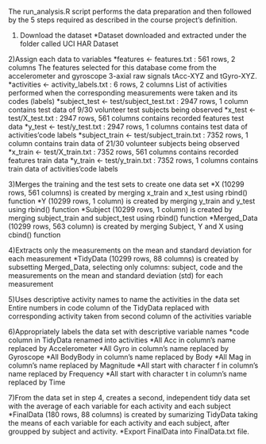 The run_analysis.R script performs the data preparation and then followed by the 5 steps required as described in the course project’s definition.

1) Download the dataset
*Dataset downloaded and extracted under the folder called UCI HAR Dataset

2)Assign each data to variables
*features <- features.txt : 561 rows, 2 columns
The features selected for this database come from the accelerometer and gyroscope 3-axial raw signals tAcc-XYZ and tGyro-XYZ.
*activities <- activity_labels.txt : 6 rows, 2 columns
List of activities performed when the corresponding measurements were taken and its codes (labels)
*subject_test <- test/subject_test.txt : 2947 rows, 1 column
contains test data of 9/30 volunteer test subjects being observed
*x_test <- test/X_test.txt : 2947 rows, 561 columns
contains recorded features test data
*y_test <- test/y_test.txt : 2947 rows, 1 columns
contains test data of activities’code labels
*subject_train <- test/subject_train.txt : 7352 rows, 1 column
contains train data of 21/30 volunteer subjects being observed
*x_train <- test/X_train.txt : 7352 rows, 561 columns
contains recorded features train data
*y_train <- test/y_train.txt : 7352 rows, 1 columns
contains train data of activities’code labels

3)Merges the training and the test sets to create one data set
*X (10299 rows, 561 columns) is created by merging x_train and x_test using rbind() function
*Y (10299 rows, 1 column) is created by merging y_train and y_test using rbind() function
*Subject (10299 rows, 1 column) is created by merging subject_train and subject_test using rbind() function
*Merged_Data (10299 rows, 563 column) is created by merging Subject, Y and X using cbind() function

4)Extracts only the measurements on the mean and standard deviation for each measurement
*TidyData (10299 rows, 88 columns) is created by subsetting Merged_Data, selecting only columns: subject, code and the measurements on the mean and standard deviation (std) for each measurement

5)Uses descriptive activity names to name the activities in the data set
Entire numbers in code column of the TidyData replaced with corresponding activity taken from second column of the activities variable

6)Appropriately labels the data set with descriptive variable names
*code column in TidyData renamed into activities
*All Acc in column’s name replaced by Accelerometer
*All Gyro in column’s name replaced by Gyroscope
*All BodyBody in column’s name replaced by Body
*All Mag in column’s name replaced by Magnitude
*All start with character f in column’s name replaced by Frequency
*All start with character t in column’s name replaced by Time

7)From the data set in step 4, creates a second, independent tidy data set with the average of each variable for each activity and each subject
*FinalData (180 rows, 88 columns) is created by sumarizing TidyData taking the means of each variable for each activity and each subject, after groupped by subject and activity.
*Export FinalData into FinalData.txt file.


